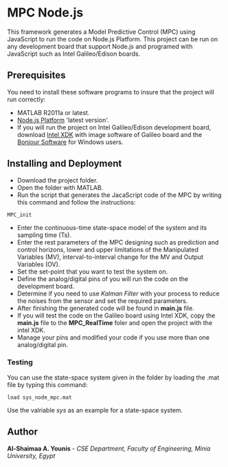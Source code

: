 # MPC Node.js
This framework generates a Model Predictive Control (MPC) using JavaScript to run the code on Node.js Platform. 
This project can be run on any development board that support Node.js and programed with JavaScript such as Intel Galileo/Edison boards.

## Prerequisites
You need to install these software programs to insure that the project will run correctly:
* MATLAB R2011a or latest. 
* [Node.js Platform](https://nodejs.org/en/download/current/) 'latest version'. 
* If you will run the project on Intel Galileo/Edison development board, download [Intel XDK]() with image software of Galileo board and the [Bonjour Software](https://bonjour.en.softonic.com/) for Windows users.

## Installing and Deployment
* Download the project folder.
* Open the folder with MATLAB.
* Run the script that generates the JacaScript code of the MPC by writing this command and follow the instructions:
```
MPC_init
```
* Enter the continuous-time state-space model of the system and its sampling time (Ts).
* Enter the rest parameters of the MPC designing such as prediction and control horizons, lower and upper limitations of the Manipulated Variables (MV), interval-to-interval change for the MV and Output Variables (OV).
* Set the set-point that you want to test the system on.
* Define the analog/digital pins of you will run the code on the development board.
* Determine if you need to use *Kalman Filter* with your process to reduce the noises from the sensor and set the required parameters. 
* After finishing the generated code will be found in **main.js** file.
* If you will test the code on the Galileo board using Intel XDK, copy the **main.js** file to the **MPC_RealTime** foler and open the project with the intel XDK.
* Manage your pins and modified your code if you use more than one analog/digital pin. 

### Testing
You can use the state-space system given in the folder by loading the .mat file by typing this command:
```
load sys_node_mpc.mat
```
Use the valriable *sys* as an example for a state-space system.

## Author
 **Al-Shaimaa A. Younis** - *CSE Department, Faculty of Engineering, Minia University, Egypt*
